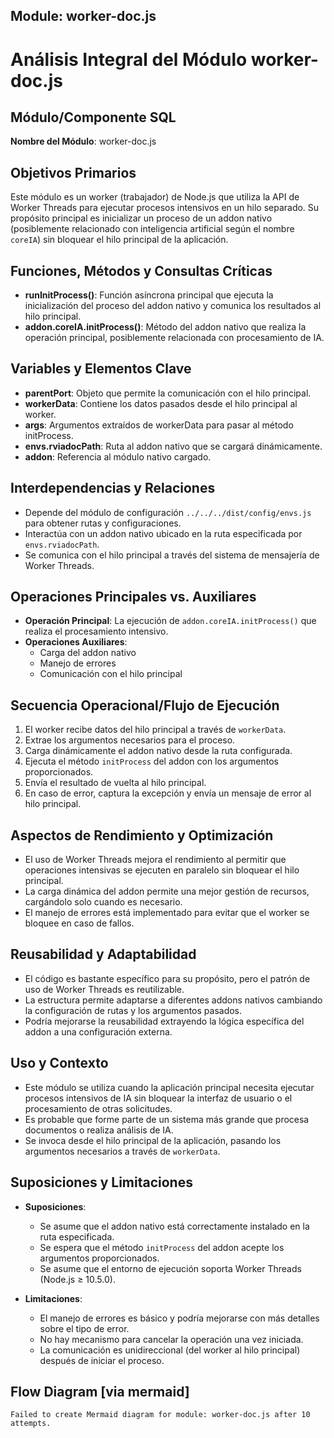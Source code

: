 ## Module: worker-doc.js

# Análisis Integral del Módulo worker-doc.js

## Módulo/Componente SQL
**Nombre del Módulo**: worker-doc.js

## Objetivos Primarios
Este módulo es un worker (trabajador) de Node.js que utiliza la API de Worker Threads para ejecutar procesos intensivos en un hilo separado. Su propósito principal es inicializar un proceso de un addon nativo (posiblemente relacionado con inteligencia artificial según el nombre `coreIA`) sin bloquear el hilo principal de la aplicación.

## Funciones, Métodos y Consultas Críticas
- **runInitProcess()**: Función asíncrona principal que ejecuta la inicialización del proceso del addon nativo y comunica los resultados al hilo principal.
- **addon.coreIA.initProcess()**: Método del addon nativo que realiza la operación principal, posiblemente relacionada con procesamiento de IA.

## Variables y Elementos Clave
- **parentPort**: Objeto que permite la comunicación con el hilo principal.
- **workerData**: Contiene los datos pasados desde el hilo principal al worker.
- **args**: Argumentos extraídos de workerData para pasar al método initProcess.
- **envs.rviadocPath**: Ruta al addon nativo que se cargará dinámicamente.
- **addon**: Referencia al módulo nativo cargado.

## Interdependencias y Relaciones
- Depende del módulo de configuración `../../../dist/config/envs.js` para obtener rutas y configuraciones.
- Interactúa con un addon nativo ubicado en la ruta especificada por `envs.rviadocPath`.
- Se comunica con el hilo principal a través del sistema de mensajería de Worker Threads.

## Operaciones Principales vs. Auxiliares
- **Operación Principal**: La ejecución de `addon.coreIA.initProcess()` que realiza el procesamiento intensivo.
- **Operaciones Auxiliares**: 
  - Carga del addon nativo
  - Manejo de errores
  - Comunicación con el hilo principal

## Secuencia Operacional/Flujo de Ejecución
1. El worker recibe datos del hilo principal a través de `workerData`.
2. Extrae los argumentos necesarios para el proceso.
3. Carga dinámicamente el addon nativo desde la ruta configurada.
4. Ejecuta el método `initProcess` del addon con los argumentos proporcionados.
5. Envía el resultado de vuelta al hilo principal.
6. En caso de error, captura la excepción y envía un mensaje de error al hilo principal.

## Aspectos de Rendimiento y Optimización
- El uso de Worker Threads mejora el rendimiento al permitir que operaciones intensivas se ejecuten en paralelo sin bloquear el hilo principal.
- La carga dinámica del addon permite una mejor gestión de recursos, cargándolo solo cuando es necesario.
- El manejo de errores está implementado para evitar que el worker se bloquee en caso de fallos.

## Reusabilidad y Adaptabilidad
- El código es bastante específico para su propósito, pero el patrón de uso de Worker Threads es reutilizable.
- La estructura permite adaptarse a diferentes addons nativos cambiando la configuración de rutas y los argumentos pasados.
- Podría mejorarse la reusabilidad extrayendo la lógica específica del addon a una configuración externa.

## Uso y Contexto
- Este módulo se utiliza cuando la aplicación principal necesita ejecutar procesos intensivos de IA sin bloquear la interfaz de usuario o el procesamiento de otras solicitudes.
- Es probable que forme parte de un sistema más grande que procesa documentos o realiza análisis de IA.
- Se invoca desde el hilo principal de la aplicación, pasando los argumentos necesarios a través de `workerData`.

## Suposiciones y Limitaciones
- **Suposiciones**:
  - Se asume que el addon nativo está correctamente instalado en la ruta especificada.
  - Se espera que el método `initProcess` del addon acepte los argumentos proporcionados.
  - Se asume que el entorno de ejecución soporta Worker Threads (Node.js ≥ 10.5.0).
  
- **Limitaciones**:
  - El manejo de errores es básico y podría mejorarse con más detalles sobre el tipo de error.
  - No hay mecanismo para cancelar la operación una vez iniciada.
  - La comunicación es unidireccional (del worker al hilo principal) después de iniciar el proceso.
## Flow Diagram [via mermaid]
```mermaid
Failed to create Mermaid diagram for module: worker-doc.js after 10 attempts.
```
